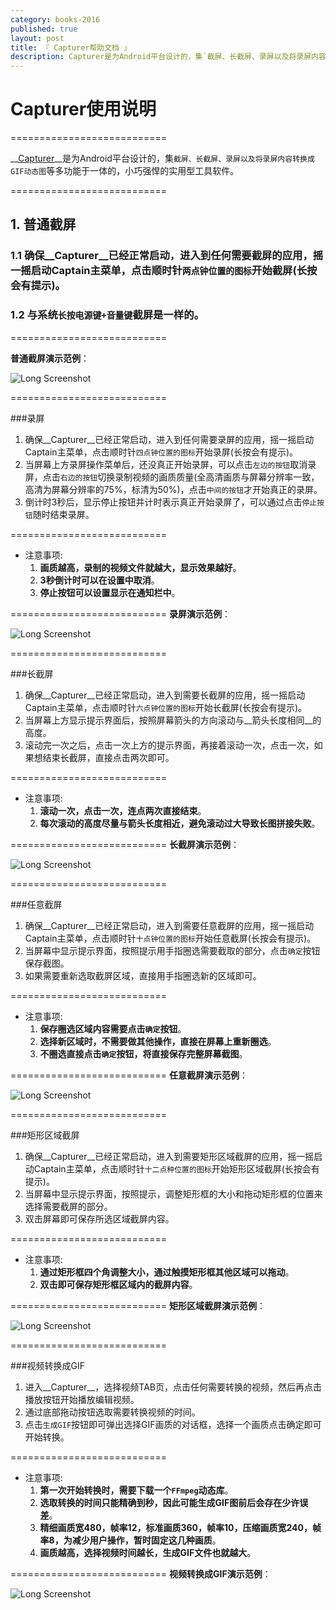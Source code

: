 ```yaml
---
category: books-2016
published: true
layout: post
title: 『 Capturer帮助文档 』
description: Capturer是为Android平台设计的，集`截屏、长截屏、录屏以及将录屏内容转换成GIF动态图`等多功能于一体的，小巧强悍的实用型工具软件。
---
```


# Capturer使用说明

===========================

__[Capturer](http://fir.im/capturer)__是为Android平台设计的，集`截屏、长截屏、录屏以及将录屏内容转换成GIF动态图`等多功能于一体的，小巧强悍的实用型工具软件。

===========================

## 1. 普通截屏

### 1.1 确保__Capturer__已经正常启动，进入到任何需要截屏的应用，摇一摇启动Captain主菜单，点击顺时针`两点钟位置的图标`开始截屏(长按会有提示)。

### 1.2 与系统`长按电源键+音量键`截屏是一样的。
  
===========================

__普通截屏演示范例__：

![Long Screenshot](https://raw.githubusercontent.com/way1989/Captain/master/help/normal_screenshot.gif)


===========================

###录屏
1. 确保__Capturer__已经正常启动，进入到任何需要录屏的应用，摇一摇启动Captain主菜单，点击顺时针`四点钟位置的图标`开始录屏(长按会有提示)。
2. 当屏幕上方录屏操作菜单后，还没真正开始录屏，可以点击`左边的按钮`取消录屏，点击`右边的按钮`切换录制视频的画质质量(全高清画质与屏幕分辨率一致，高清为屏幕分辨率的75%，标清为50%)，点击`中间的按钮`才开始真正的录屏。
3. 倒计时3秒后，显示停止按钮并计时表示真正开始录屏了，可以通过点击`停止按钮`随时结束录屏。

===========================
* 注意事项:
  1. __画质越高，录制的视频文件就越大，显示效果越好__。
  2. __3秒倒计时可以在设置中取消__。
  3. __停止按钮可以设置显示在通知栏中__。
  
===========================
__录屏演示范例__：

![Long Screenshot](https://raw.githubusercontent.com/way1989/Captain/master/help/screen_record.gif)

===========================

###长截屏
1. 确保__Capturer__已经正常启动，进入到需要长截屏的应用，摇一摇启动Captain主菜单，点击顺时针`六点钟位置的图标`开始长截屏(长按会有提示)。
2. 当屏幕上方显示提示界面后，按照屏幕箭头的方向滚动与__箭头长度相同__的高度。
3. 滚动完一次之后，点击一次上方的提示界面，再接着滚动一次，点击一次，如果想结束长截屏，直接点击两次即可。

===========================
* 注意事项:
  1. __滚动一次，点击一次，连点两次直接结束__。
  2. __每次滚动的高度尽量与箭头长度相近，避免滚动过大导致长图拼接失败__。
  
===========================
__长截屏演示范例__：

![Long Screenshot](https://raw.githubusercontent.com/way1989/Captain/master/help/long_screenshot.gif)

===========================

###任意截屏
1. 确保__Capturer__已经正常启动，进入到需要任意截屏的应用，摇一摇启动Captain主菜单，点击顺时针`十点钟位置的图标`开始任意截屏(长按会有提示)。
2. 当屏幕中显示提示界面，按照提示用手指圈选需要截取的部分，点击`确定`按钮保存截图。
3. 如果需要重新选取截屏区域，直接用手指圈选新的区域即可。

===========================
* 注意事项:
  1. __保存圈选区域内容需要点击`确定`按钮__。
  2. __选择新区域时，不需要做其他操作，直接在屏幕上重新圈选__。
  3. __不圈选直接点击`确定`按钮，将直接保存完整屏幕截图__。
  
===========================
__任意截屏演示范例__：

![Long Screenshot](https://raw.githubusercontent.com/way1989/Captain/master/help/free_screenshot.gif)

===========================

###矩形区域截屏
1. 确保__Capturer__已经正常启动，进入到需要矩形区域截屏的应用，摇一摇启动Captain主菜单，点击顺时针`十二点种位置的图标`开始矩形区域截屏(长按会有提示)。
2. 当屏幕中显示提示界面，按照提示，调整矩形框的大小和拖动矩形框的位置来选择需要截屏的部分。
3. 双击屏幕即可保存所选区域截屏内容。

===========================
* 注意事项:
  1. __通过矩形框四个角调整大小，通过触摸矩形框其他区域可以拖动__。
  2. __双击即可保存矩形框区域内的截屏内容__。
  
===========================
__矩形区域截屏演示范例__：

![Long Screenshot](https://raw.githubusercontent.com/way1989/Captain/master/help/rect_screenshot.gif)

===========================

###视频转换成GIF
1. 进入__Capturer__，选择视频TAB页，点击任何需要转换的视频，然后再点击播放按钮开始播放编辑视频。
2. 通过底部拖动按钮选取需要转换视频的时间。
3. 点击`生成GIF`按钮即可弹出选择GIF画质的对话框，选择一个画质点击确定即可开始转换。

===========================
* 注意事项:
  1. __第一次开始转换时，需要下载一个`FFmpeg`动态库__。
  2. __选取转换的时间只能精确到秒，因此可能生成GIF图前后会存在少许误差__。
  3. __精细画质宽480，帧率12，标准画质360，帧率10，压缩画质宽240，帧率8，为减少用户操作，暂时固定这几种画质__。
  4. __画质越高，选择视频时间越长，生成GIF文件也就越大__。
  
===========================
__视频转换成GIF演示范例__：

![Long Screenshot](https://raw.githubusercontent.com/way1989/Captain/master/help/video_to_gif.gif)
